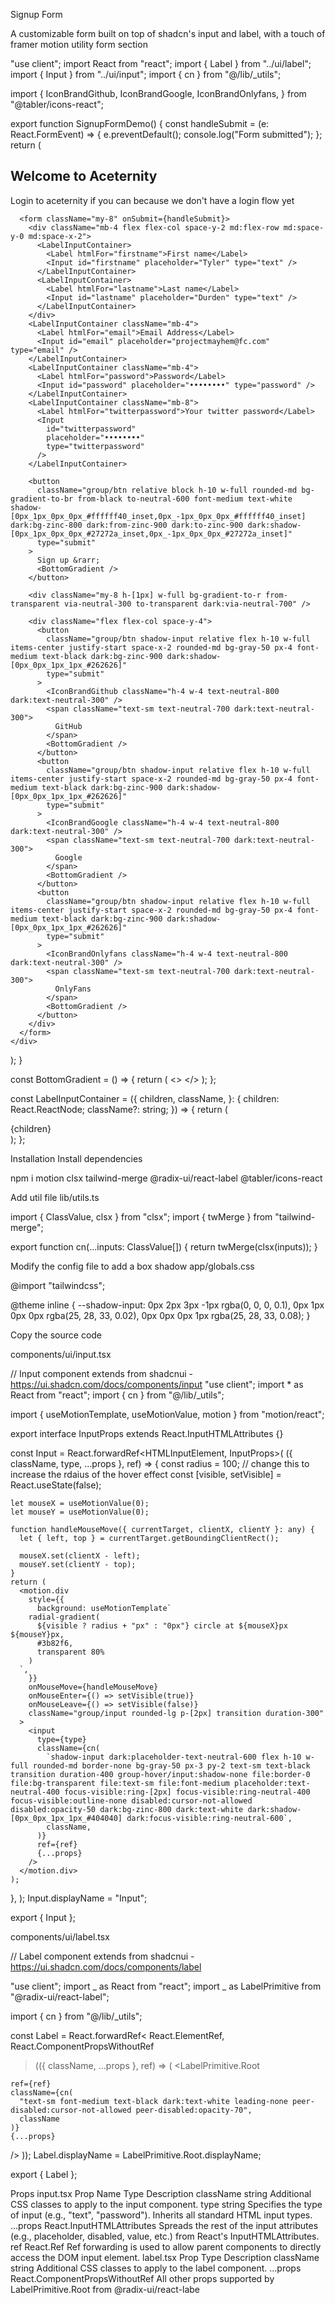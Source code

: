 Signup Form

A customizable form built on top of shadcn's input and label, with a touch of framer motion
utility
form
section

"use client";
import React from "react";
import { Label } from "../ui/label";
import { Input } from "../ui/input";
import { cn } from "@/lib/\_utils";

import {
IconBrandGithub,
IconBrandGoogle,
IconBrandOnlyfans,
} from "@tabler/icons-react";

export function SignupFormDemo() {
const handleSubmit = (e: React.FormEvent<HTMLFormElement>) => {
e.preventDefault();
console.log("Form submitted");
};
return (
<div className="shadow-input mx-auto w-full max-w-md rounded-none bg-white p-4 md:rounded-2xl md:p-8 dark:bg-black">
<h2 className="text-xl font-bold text-neutral-800 dark:text-neutral-200">
Welcome to Aceternity
</h2>
<p className="mt-2 max-w-sm text-sm text-neutral-600 dark:text-neutral-300">
Login to aceternity if you can because we don&apos;t have a login flow
yet
</p>

      <form className="my-8" onSubmit={handleSubmit}>
        <div className="mb-4 flex flex-col space-y-2 md:flex-row md:space-y-0 md:space-x-2">
          <LabelInputContainer>
            <Label htmlFor="firstname">First name</Label>
            <Input id="firstname" placeholder="Tyler" type="text" />
          </LabelInputContainer>
          <LabelInputContainer>
            <Label htmlFor="lastname">Last name</Label>
            <Input id="lastname" placeholder="Durden" type="text" />
          </LabelInputContainer>
        </div>
        <LabelInputContainer className="mb-4">
          <Label htmlFor="email">Email Address</Label>
          <Input id="email" placeholder="projectmayhem@fc.com" type="email" />
        </LabelInputContainer>
        <LabelInputContainer className="mb-4">
          <Label htmlFor="password">Password</Label>
          <Input id="password" placeholder="••••••••" type="password" />
        </LabelInputContainer>
        <LabelInputContainer className="mb-8">
          <Label htmlFor="twitterpassword">Your twitter password</Label>
          <Input
            id="twitterpassword"
            placeholder="••••••••"
            type="twitterpassword"
          />
        </LabelInputContainer>

        <button
          className="group/btn relative block h-10 w-full rounded-md bg-gradient-to-br from-black to-neutral-600 font-medium text-white shadow-[0px_1px_0px_0px_#ffffff40_inset,0px_-1px_0px_0px_#ffffff40_inset] dark:bg-zinc-800 dark:from-zinc-900 dark:to-zinc-900 dark:shadow-[0px_1px_0px_0px_#27272a_inset,0px_-1px_0px_0px_#27272a_inset]"
          type="submit"
        >
          Sign up &rarr;
          <BottomGradient />
        </button>

        <div className="my-8 h-[1px] w-full bg-gradient-to-r from-transparent via-neutral-300 to-transparent dark:via-neutral-700" />

        <div className="flex flex-col space-y-4">
          <button
            className="group/btn shadow-input relative flex h-10 w-full items-center justify-start space-x-2 rounded-md bg-gray-50 px-4 font-medium text-black dark:bg-zinc-900 dark:shadow-[0px_0px_1px_1px_#262626]"
            type="submit"
          >
            <IconBrandGithub className="h-4 w-4 text-neutral-800 dark:text-neutral-300" />
            <span className="text-sm text-neutral-700 dark:text-neutral-300">
              GitHub
            </span>
            <BottomGradient />
          </button>
          <button
            className="group/btn shadow-input relative flex h-10 w-full items-center justify-start space-x-2 rounded-md bg-gray-50 px-4 font-medium text-black dark:bg-zinc-900 dark:shadow-[0px_0px_1px_1px_#262626]"
            type="submit"
          >
            <IconBrandGoogle className="h-4 w-4 text-neutral-800 dark:text-neutral-300" />
            <span className="text-sm text-neutral-700 dark:text-neutral-300">
              Google
            </span>
            <BottomGradient />
          </button>
          <button
            className="group/btn shadow-input relative flex h-10 w-full items-center justify-start space-x-2 rounded-md bg-gray-50 px-4 font-medium text-black dark:bg-zinc-900 dark:shadow-[0px_0px_1px_1px_#262626]"
            type="submit"
          >
            <IconBrandOnlyfans className="h-4 w-4 text-neutral-800 dark:text-neutral-300" />
            <span className="text-sm text-neutral-700 dark:text-neutral-300">
              OnlyFans
            </span>
            <BottomGradient />
          </button>
        </div>
      </form>
    </div>

);
}

const BottomGradient = () => {
return (
<>
<span className="absolute inset-x-0 -bottom-px block h-px w-full bg-gradient-to-r from-transparent via-cyan-500 to-transparent opacity-0 transition duration-500 group-hover/btn:opacity-100" />
<span className="absolute inset-x-10 -bottom-px mx-auto block h-px w-1/2 bg-gradient-to-r from-transparent via-indigo-500 to-transparent opacity-0 blur-sm transition duration-500 group-hover/btn:opacity-100" />
</>
);
};

const LabelInputContainer = ({
children,
className,
}: {
children: React.ReactNode;
className?: string;
}) => {
return (
<div className={cn("flex w-full flex-col space-y-2", className)}>
{children}
</div>
);
};

Installation
Install dependencies

npm i motion clsx tailwind-merge @radix-ui/react-label @tabler/icons-react

Add util file
lib/utils.ts

import { ClassValue, clsx } from "clsx";
import { twMerge } from "tailwind-merge";

export function cn(...inputs: ClassValue[]) {
return twMerge(clsx(inputs));
}

Modify the config file to add a box shadow
app/globals.css

@import "tailwindcss";

@theme inline {
--shadow-input:
0px 2px 3px -1px rgba(0, 0, 0, 0.1),
0px 1px 0px 0px rgba(25, 28, 33, 0.02),
0px 0px 0px 1px rgba(25, 28, 33, 0.08);
}

Copy the source code

components/ui/input.tsx

// Input component extends from shadcnui - https://ui.shadcn.com/docs/components/input
"use client";
import \* as React from "react";
import { cn } from "@/lib/\_utils";

import { useMotionTemplate, useMotionValue, motion } from "motion/react";

export interface InputProps
extends React.InputHTMLAttributes<HTMLInputElement> {}

const Input = React.forwardRef<HTMLInputElement, InputProps>(
({ className, type, ...props }, ref) => {
const radius = 100; // change this to increase the rdaius of the hover effect
const [visible, setVisible] = React.useState(false);

    let mouseX = useMotionValue(0);
    let mouseY = useMotionValue(0);

    function handleMouseMove({ currentTarget, clientX, clientY }: any) {
      let { left, top } = currentTarget.getBoundingClientRect();

      mouseX.set(clientX - left);
      mouseY.set(clientY - top);
    }
    return (
      <motion.div
        style={{
          background: useMotionTemplate`
        radial-gradient(
          ${visible ? radius + "px" : "0px"} circle at ${mouseX}px ${mouseY}px,
          #3b82f6,
          transparent 80%
        )
      `,
        }}
        onMouseMove={handleMouseMove}
        onMouseEnter={() => setVisible(true)}
        onMouseLeave={() => setVisible(false)}
        className="group/input rounded-lg p-[2px] transition duration-300"
      >
        <input
          type={type}
          className={cn(
            `shadow-input dark:placeholder-text-neutral-600 flex h-10 w-full rounded-md border-none bg-gray-50 px-3 py-2 text-sm text-black transition duration-400 group-hover/input:shadow-none file:border-0 file:bg-transparent file:text-sm file:font-medium placeholder:text-neutral-400 focus-visible:ring-[2px] focus-visible:ring-neutral-400 focus-visible:outline-none disabled:cursor-not-allowed disabled:opacity-50 dark:bg-zinc-800 dark:text-white dark:shadow-[0px_0px_1px_1px_#404040] dark:focus-visible:ring-neutral-600`,
            className,
          )}
          ref={ref}
          {...props}
        />
      </motion.div>
    );

},
);
Input.displayName = "Input";

export { Input };

components/ui/label.tsx

// Label component extends from shadcnui - https://ui.shadcn.com/docs/components/label

"use client";
import _ as React from "react";
import _ as LabelPrimitive from "@radix-ui/react-label";

import { cn } from "@/lib/\_utils";

const Label = React.forwardRef<
React.ElementRef<typeof LabelPrimitive.Root>,
React.ComponentPropsWithoutRef<typeof LabelPrimitive.Root>

> (({ className, ...props }, ref) => (
> <LabelPrimitive.Root

    ref={ref}
    className={cn(
      "text-sm font-medium text-black dark:text-white leading-none peer-disabled:cursor-not-allowed peer-disabled:opacity-70",
      className
    )}
    {...props}

/>
));
Label.displayName = LabelPrimitive.Root.displayName;

export { Label };

Props
input.tsx
Prop Name Type Description
className string Additional CSS classes to apply to the input component.
type string Specifies the type of input (e.g., "text", "password"). Inherits all standard HTML input types.
...props React.InputHTMLAttributes<HTMLInputElement> Spreads the rest of the input attributes (e.g., placeholder, disabled, value, etc.) from React's InputHTMLAttributes.
ref React.Ref<HTMLInputElement> Ref forwarding is used to allow parent components to directly access the DOM input element.
label.tsx
Prop Type Description
className string Additional CSS classes to apply to the label component.
...props React.ComponentPropsWithoutRef<typeof LabelPrimitive.Root> All other props supported by LabelPrimitive.Root from @radix-ui/react-labe
